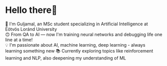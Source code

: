 # Hello there👋
🌸 I'm Guljamal, an MSc student specializing in Artificial Intelligence at Eötvös Loránd University     
🙃 From QA to AI — now I'm training neural networks and debugging life one line at a time!  
💡 I'm passionate about AI, machine learning, deep learning - always learning something new
📚 Currently exploring topics like reinforcement learning and NLP, also deepening my understanding of ML 
